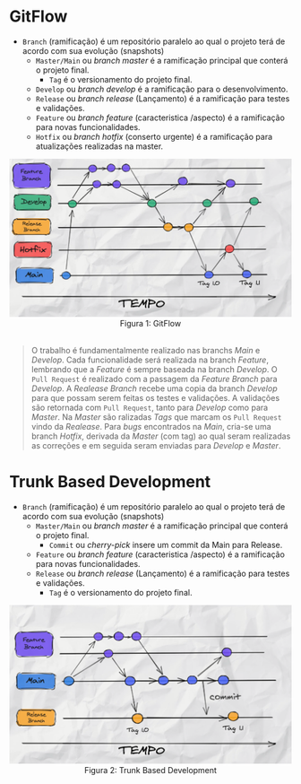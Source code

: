 # GitFlow


- `Branch` (ramificação) é um repositório paralelo ao qual o projeto terá de acordo com sua evolução (snapshots) 
  - `Master/Main` ou _branch master_ é a ramificação principal que conterá o projeto final.
    - `Tag` é o versionamento do projeto final.
  - `Develop` ou _branch  develop_ é a ramificação para o desenvolvimento.
  - `Release` ou _branch release_ (Lançamento) é a ramificação para testes e validações.
  - `Feature` ou _branch feature_ (caracteristica /aspecto) é a ramificação para novas funcionalidades.
  - `Hotfix` ou _branch hotfix_ (conserto urgente) é a ramificação para atualizações realizadas na master.

<img src="https://github.com/fabiomarotti/Annotations/blob/main/Git/GitFlow/img/img_gitflow.png"  width="1024" height="" />
<div align="center"> Figura 1: GitFlow </div>
<br />

> O trabalho é fundamentalmente realizado nas branchs *Main* e *Develop*. 
> Cada funcionalidade será realizada na branch *Feature*, lembrando que a *Feature* é sempre baseada na branch *Develop*.
> O `Pull Request` é realizado com a passagem da *Feature Branch* para *Develop*. 
> A *Realease Branch* recebe uma copia da branch *Develop* para que possam serem feitas os testes e validações.
> A validações são retornada com `Pull Request`, tanto para *Develop* como para *Master*. 
> Na *Master* são ralizadas *Tags* que marcam os `Pull Request` vindo da *Realease*. 
> Para _bugs_ encontrados na *Main*, cria-se uma branch *Hotfix*, derivada da *Master* (com tag) ao qual seram realizadas as correções e em seguida seram enviadas para *Develop* e *Master*. <br />


# Trunk Based Development

- `Branch` (ramificação) é um repositório paralelo ao qual o projeto terá de acordo com sua evolução (snapshots) 
  - `Master/Main` ou _branch master_ é a ramificação principal que conterá o projeto final.
    - `Commit` ou _cherry-pick_ insere um commit da Main para Release.
  - `Feature` ou _branch feature_ (caracteristica /aspecto) é a ramificação para novas funcionalidades.
  - `Release` ou _branch release_ (Lançamento) é a ramificação para testes e validações.
    - `Tag` é o versionamento do projeto final.  
  
<img src="https://github.com/fabiomarotti/Annotations/blob/main/Git/GitFlow/img/img_trunk_pick.png"  width="1024" height="" />
<div align="center"> Figura 2: Trunk Based Development </div>
<br />
